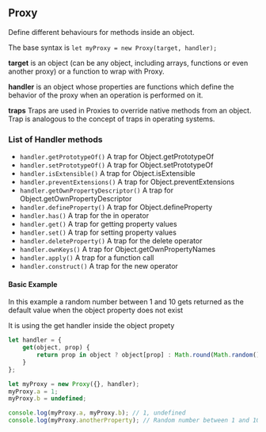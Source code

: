 ## Proxy

Define different behaviours for methods inside an object.

The base syntax is `let myProxy = new Proxy(target, handler);`

**target** is an object (can be any object, including arrays, functions or even another proxy) or a function to wrap with Proxy.

**handler** is an object whose properties are functions which define the behavior of the proxy when an operation is performed on it.

**traps** Traps are used in Proxies to override native methods from an object. Trap is analogous to the concept of traps in operating systems.

### List of Handler methods
- `handler.getPrototypeOf()` A trap for Object.getPrototypeOf
- `handler.setPrototypeOf()` A trap for Object.setPrototypeOf
- `handler.isExtensible()` A trap for Object.isExtensible
- `handler.preventExtensions()` A trap for Object.preventExtensions
- `handler.getOwnPropertyDescriptor()` A trap for Object.getOwnPropertyDescriptor
- `handler.defineProperty()` A trap for Object.defineProperty
- `handler.has()` A trap for the in operator
- `handler.get()` A trap for getting property values
- `handler.set()` A trap for setting property values
- `handler.deleteProperty()` A trap for the delete operator
- `handler.ownKeys()` A trap for Object.getOwnPropertyNames
- `handler.apply()` A trap for a function call
- `handler.construct()` A trap for the new operator

#### Basic Example
In this example a random number between 1 and 10 gets returned as the default value when the object property does not exist 

It is using the get handler inside the object propety
```js
let handler = {
    get(object, prop) {
    	return prop in object ? object[prop] : Math.round(Math.random() * 10);
    }
};

let myProxy = new Proxy({}, handler);
myProxy.a = 1;
myProxy.b = undefined;

console.log(myProxy.a, myProxy.b); // 1, undefined
console.log(myProxy.anotherProperty); // Random number between 1 and 10
```
